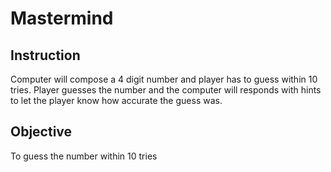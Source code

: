 # Mastermind 

## Instruction
Computer will compose a 4 digit number and player has to guess within 10 tries. Player guesses the number and the computer will responds with hints to let the player know how accurate the guess was.

## Objective
To guess the number within 10 tries
